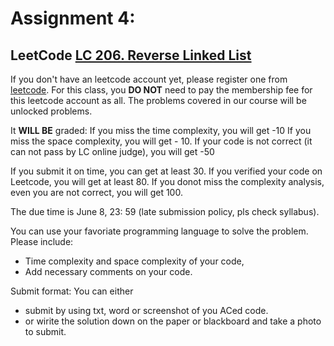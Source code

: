 # Assignment 4:
## LeetCode [LC 206. Reverse Linked List](https://leetcode.com/problems/reverse-linked-list/)

If you don't have an leetcode account yet, please register one from [leetcode](leetcode.com).
For this class, you **DO NOT** need to pay the membership fee for this leetcode account as all. 
The problems covered in our course will be unlocked problems.

It **WILL BE** graded:
If you miss the time complexity, you will get -10
If you miss the space complexity, you will get - 10.
If your code is not correct (it can not pass by LC online judge), you will get -50
  
If you submit it on time, you can  get at least 30. If you verified your code on Leetcode,
you will get at least 80. If you donot miss the complexity analysis, even you are not 
correct, you will get 100.

The due time is June 8, 23: 59 (late submission policy, pls check syllabus).


You can use your favoriate programming language to solve the problem.
Please include:
- Time complexity and space complexity of your code,
- Add necessary comments on your code.


Submit format:
You can either 
- submit by using txt, word or screenshot of you ACed code.
- or wirite the solution down on the paper or blackboard and take a photo to submit.

